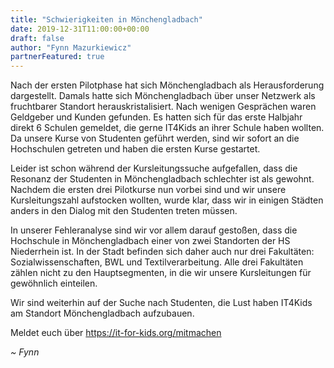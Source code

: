 ```yaml
---
title: "Schwierigkeiten in Mönchengladbach"
date: 2019-12-31T11:00:00+00:00
draft: false
author: "Fynn Mazurkiewicz"
partnerFeatured: true
---    
```

Nach der ersten Pilotphase hat sich Mönchengladbach als Herausforderung dargestellt. 
Damals hatte sich Mönchengladbach über unser Netzwerk als fruchtbarer Standort herauskristalisiert. Nach wenigen Gesprächen
waren Geldgeber und Kunden gefunden. Es hatten sich für das erste Halbjahr direkt 6 Schulen gemeldet, die gerne
IT4Kids an ihrer Schule haben wollten. Da unsere Kurse von Studenten geführt werden, sind wir sofort an die Hochschulen
getreten und haben die ersten Kurse gestartet.

Leider ist schon während der Kursleitungssuche aufgefallen, dass die Resonanz der Studenten in Mönchengladbach schlechter
ist als gewohnt. Nachdem die ersten drei Pilotkurse nun vorbei sind und wir unsere Kursleitungszahl aufstocken wollten, wurde
klar, dass wir in einigen Städten anders in den Dialog mit den Studenten treten müssen.

In unserer Fehleranalyse sind wir vor allem darauf gestoßen, dass die Hochschule in Mönchengladbach einer 
von zwei Standorten der HS Niederrhein ist. 
In der Stadt befinden sich daher auch nur drei Fakultäten: Sozialwissenschaften, BWL und Textilverarbeitung. Alle drei Fakultäten zählen nicht zu den Hauptsegmenten, in die wir unsere Kursleitungen
für gewöhnlich einteilen.

Wir sind weiterhin auf der Suche nach Studenten, die Lust haben IT4Kids am Standort Mönchengladbach aufzubauen.

Meldet euch über <a href="/mitmachen">https://it-for-kids.org/mitmachen</a>

*~ Fynn*
